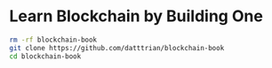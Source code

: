 # Learn Blockchain by Building One

``` bash
rm -rf blockchain-book
git clone https://github.com/datttrian/blockchain-book
cd blockchain-book
```
